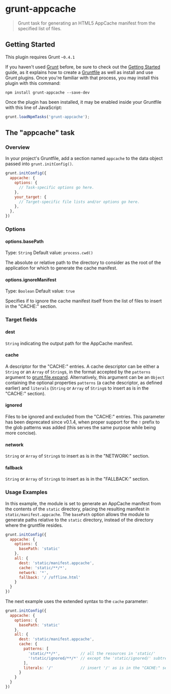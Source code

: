 # grunt-appcache

> Grunt task for generating an HTML5 AppCache manifest from the specified list of files.

## Getting Started
This plugin requires Grunt `~0.4.1`

If you haven't used [Grunt](http://gruntjs.com/) before, be sure to check out the [Getting Started](http://gruntjs.com/getting-started) guide, as it explains how to create a [Gruntfile](http://gruntjs.com/sample-gruntfile) as well as install and use Grunt plugins. Once you're familiar with that process, you may install this plugin with this command:

```shell
npm install grunt-appcache --save-dev
```

Once the plugin has been installed, it may be enabled inside your Gruntfile with this line of JavaScript:

```js
grunt.loadNpmTasks('grunt-appcache');
```

## The "appcache" task

### Overview
In your project's Gruntfile, add a section named `appcache` to the data object passed into `grunt.initConfig()`.

```js
grunt.initConfig({
  appcache: {
    options: {
      // Task-specific options go here.
    },
    your_target: {
      // Target-specific file lists and/or options go here.
    },
  },
})
```

### Options

#### options.basePath
Type: `String`
Default value: `process.cwd()`

The absolute or relative path to the directory to consider as the root of the application for which to generate the cache manifest.

#### options.ignoreManifest
Type: `Boolean`
Default value: `true`

Specifies if to ignore the cache manifest itself from the list of files to insert in the "CACHE:" section.

### Target fields

#### dest

`String` indicating the output path for the AppCache manifest.

#### cache

A descriptor for the "CACHE:" entries. A cache descriptor can be either a `String` or an `Array` of `String`s, in the format accepted by the `patterns` argument to [grunt.file.expand](http://gruntjs.com/api/grunt.file#grunt.file.expand).
Alternatively, this argument can be an `Object` containing the optional properties `patterns` (a cache descriptor, as defined earlier) and `literals` (`String` or `Array` of `String`s to insert as is in the "CACHE:" section).

#### ignored

Files to be ignored and excluded from the "CACHE:" entries. This parameter has been deprecated since v0.1.4, when proper support for the `!` prefix to the glob patterns was added (this serves the same purpose while being more concise).

#### network

`String` or `Array` of `String`s to insert as is in the "NETWORK:" section.

#### fallback

`String` or `Array` of `String`s to insert as is in the "FALLBACK:" section.

### Usage Examples

In this example, the module is set to generate an AppCache manifest from the contents of the `static` directory, placing the resulting manifest in `static/manifest.appcache`. The `basePath` option allows the module to generate paths relative to the `static` directory, instead of the directory where the gruntfile resides.

```js
grunt.initConfig({
  appcache: {
    options: {
      basePath: 'static'
    },
    all: {
      dest: 'static/manifest.appcache',
      cache: 'static/**/*',
      network: '*',
      fallback: '/ /offline.html'
    }
  }
})
```

The next example uses the extended syntax to the `cache` parameter:

```js
grunt.initConfig({
  appcache: {
    options: {
      basePath: 'static'
    },
    all: {
      dest: 'static/manifest.appcache',
      cache: {
        patterns: [
          'static/**/*',         // all the resources in 'static/'
          '!static/ignored/**/*' // except the 'static/ignored/' subtree
        ],
        literals: '/'            // insert '/' as is in the "CACHE:" section
      }
    }
  }
})
```
